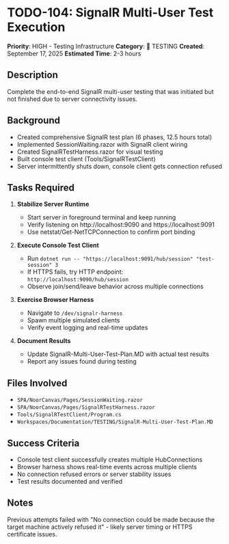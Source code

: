 # TODO-104: SignalR Multi-User Test Execution

**Priority**: HIGH - Testing Infrastructure
**Category**: 🧪 TESTING
**Created**: September 17, 2025
**Estimated Time**: 2-3 hours

## Description

Complete the end-to-end SignalR multi-user testing that was initiated but not finished due to server connectivity issues.

## Background

- Created comprehensive SignalR test plan (6 phases, 12.5 hours total)
- Implemented SessionWaiting.razor with SignalR client wiring
- Created SignalRTestHarness.razor for visual testing
- Built console test client (Tools/SignalRTestClient)
- Server intermittently shuts down, console client gets connection refused

## Tasks Required

1. **Stabilize Server Runtime**
   - Start server in foreground terminal and keep running
   - Verify listening on http://localhost:9090 and https://localhost:9091
   - Use netstat/Get-NetTCPConnection to confirm port binding

2. **Execute Console Test Client**
   - Run `dotnet run -- "https://localhost:9091/hub/session" "test-session" 3`
   - If HTTPS fails, try HTTP endpoint: `http://localhost:9090/hub/session`
   - Observe join/send/leave behavior across multiple connections

3. **Exercise Browser Harness**
   - Navigate to `/dev/signalr-harness`
   - Spawn multiple simulated clients
   - Verify event logging and real-time updates

4. **Document Results**
   - Update SignalR-Multi-User-Test-Plan.MD with actual test results
   - Report any issues found during testing

## Files Involved

- `SPA/NoorCanvas/Pages/SessionWaiting.razor`
- `SPA/NoorCanvas/Pages/SignalRTestHarness.razor`
- `Tools/SignalRTestClient/Program.cs`
- `Workspaces/Documentation/TESTING/SignalR-Multi-User-Test-Plan.MD`

## Success Criteria

- Console test client successfully creates multiple HubConnections
- Browser harness shows real-time events across multiple clients
- No connection refused errors or server stability issues
- Test results documented and verified

## Notes

Previous attempts failed with "No connection could be made because the target machine actively refused it" - likely server timing or HTTPS certificate issues.
